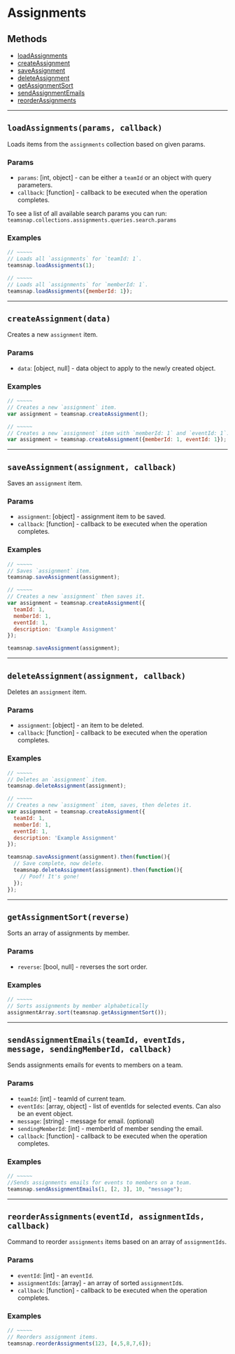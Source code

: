 # Assignments

## Methods

- [loadAssignments](#loadAssignments)
- [createAssignment](#createAssignment)
- [saveAssignment](#saveAssignment)
- [deleteAssignment](#deleteAssignment)
- [getAssignmentSort](#getAssignmentSort)
- [sendAssignmentEmails](#sendAssignmentEmails)
- [reorderAssignments](#reorderAssignments)


---
<a id="loadAssignments"></a>
## `loadAssignments(params, callback)`
Loads items from the `assignments` collection based on given params.

### Params
* `params`: [int, object] - can be either a `teamId` or an object with query parameters.
* `callback`: [function] - callback to be executed when the operation completes.

To see a list of all available search params you can run:
`teamsnap.collections.assignments.queries.search.params`

### Examples
```javascript
// ~~~~~
// Loads all `assignments` for `teamId: 1`.
teamsnap.loadAssignments(1);

// ~~~~~
// Loads all `assignments` for `memberId: 1`.
teamsnap.loadAssignments({memberId: 1});
```


---


<a id="createAssignment"></a>
## `createAssignment(data)`
Creates a new `assignment` item.

### Params
* `data`: [object, null] - data object to apply to the newly created object.

### Examples
```javascript
// ~~~~~
// Creates a new `assignment` item.
var assignment = teamsnap.createAssignment();

// ~~~~~
// Creates a new `assignment` item with `memberId: 1` and `eventId: 1`.
var assignment = teamsnap.createAssignment({memberId: 1, eventId: 1});
```


---


<a id="saveAssignment"></a>
## `saveAssignment(assignment, callback)`
Saves an `assignment` item.

### Params
* `assignment`: [object] - assignment item to be saved.
* `callback`: [function] - callback to be executed when the operation completes.

### Examples
```javascript
// ~~~~~
// Saves `assignment` item.
teamsnap.saveAssignment(assignment);

// ~~~~~
// Creates a new `assignment` then saves it.
var assignment = teamsnap.createAssignment({
  teamId: 1,
  memberId: 1,
  eventId: 1,
  description: 'Example Assignment'
});

teamsnap.saveAssignment(assignment);
```


---


<a id="deleteAssignment"></a>
## `deleteAssignment(assignment, callback)`
Deletes an `assignment` item.

### Params
* `assignment`: [object] - an item to be deleted.
* `callback`: [function] - callback to be executed when the operation completes.

### Examples
```javascript
// ~~~~~
// Deletes an `assignment` item.
teamsnap.deleteAssignment(assignment);

// ~~~~~
// Creates a new `assignment` item, saves, then deletes it.
var assignment = teamsnap.createAssignment({
  teamId: 1,
  memberId: 1,
  eventId: 1,
  description: 'Example Assignment'
});

teamsnap.saveAssignment(assignment).then(function(){
  // Save complete, now delete.
  teamsnap.deleteAssignment(assignment).then(function(){
    // Poof! It's gone!
  });
});
```


---


<a id="getAssignmentSort"></a>
## `getAssignmentSort(reverse)`
Sorts an array of assignments by member.

### Params
* `reverse`: [bool, null] - reverses the sort order.

### Examples
```javascript
// ~~~~~
// Sorts assignments by member alphabetically
assignmentArray.sort(teamsnap.getAssignmentSort());
```


---


<a id="sendAssignmentEmails"></a>
## `sendAssignmentEmails(teamId, eventIds, message, sendingMemberId, callback)`
Sends assignments emails for events to members on a team.

### Params
* `teamId`: [int] - teamId of current team.
* `eventIds`: [array, object] - list of eventIds for selected events. Can also
   be an event object.
* `message`: [string] - message for email. (optional)
* `sendingMemberId`: [int] - memberId of member sending the email.
* `callback`: [function] - callback to be executed when the operation completes.

### Examples
```javascript
// ~~~~~
//Sends assignments emails for events to members on a team.
teamsnap.sendAssignmentEmails(1, [2, 3], 10, "message");
```


---


<a id="reorderAssignments"></a>
## `reorderAssignments(eventId, assignmentIds, callback)`
Command to reorder `assignments` items based on an array of `assignmentIds`.

### Params
* `eventId`: [int] - an `eventId`.
* `assignmentIds`: [array] - an array of sorted `assignmentId`s.
* `callback`: [function] - callback to be executed when the operation completes.

### Examples
```javascript
// ~~~~~
// Reorders assignment items.
teamsnap.reorderAssignments(123, [4,5,8,7,6]);
```
